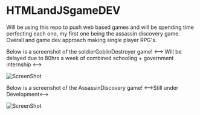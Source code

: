 HTMLandJSgameDEV
================

Will be using this repo to push web based games and will be spending time perfecting each one, my first one being the assassin discovery game. Overall and game dev approach making single player RPG's.

Below is a screenshot of the soldierGoblinDestroyer game!
<--> Will be delayed due to 80hrs a week of combined schooling + government internship <-->

![ScreenShot](http://i.imgur.com/gs1rIqb.png)

Below is a screenshot of the AssassinDiscovery game!
<-->Still under Development<-->

![ScreenShot](http://i.imgur.com/CEff62a.png)
